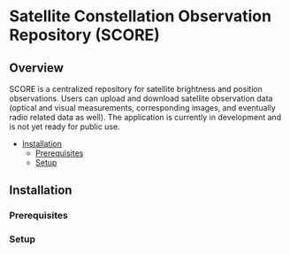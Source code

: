 # Satellite Constellation Observation Repository (SCORE)

## Overview
SCORE is a centralized repository for satellite brightness and position observations. Users can upload and download satellite observation data (optical and visual measurements, corresponding images, and eventually radio related data as well). The application is currently in development and is not yet ready for public use.

- [Installation](#installation)
   * [Prerequisites](#prerequisites)
   * [Setup](#setup)

<a name="installation"></a>
## Installation

<a name="prerequisites"></a>
### Prerequisites

<a name="setup"></a>
### Setup